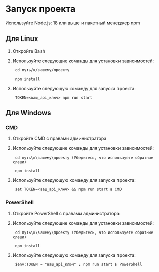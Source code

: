 # Запуск проекта
Используйте Node.js: 18 или выше и пакетный менеджер npm
## Для Linux
1. Откройте Bash
2. Используйте следующие команды для установки зависимостей: 

        cd путь/к/вашему/проекту

        npm install

3. Используйте следующую команду для запуска проекта:  

        TOKEN=<ваш_api_ключ> npm run start 

## Для Windows
### CMD
1. Откройте CMD с правами администратора
2. Используйте следующие команды для установки зависимостей:

        cd путь\к\вашему\проекту (Убедитесь, что используете обратные слеши)

        npm install

3. Используйте следующую команду для запуска проекта:

        set TOKEN=<ваш_api_ключ> && npm run start в CMD 

### PowerShell
1. Откройте PowerShell с правами администратора
2. Используйте следующие команды для установки зависимостей:

        cd путь\к\вашему\проекту (Убедитесь, что используете обратные слеши)

        npm install

3. Используйте следующую команду для запуска проекта:

        $env:TOKEN = "ваш_api_ключ" ; npm run start в PowerShell

